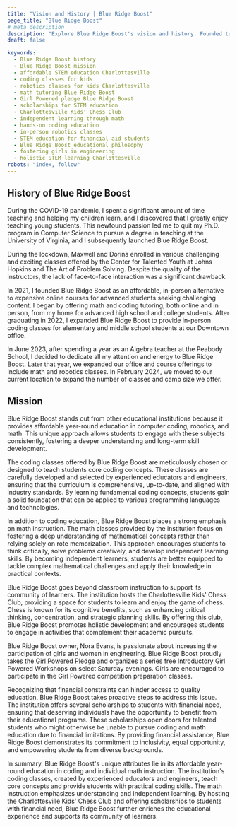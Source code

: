 ```yaml
---
title: "Vision and History | Blue Ridge Boost"
page_title: "Blue Ridge Boost"
# meta description
description: "Explore Blue Ridge Boost's vision and history. Founded to provide affordable, year-round education in coding, robotics, and math, we emphasize hands-on learning, independent thinking, and inclusivity. Learn about our programs, scholarships, and community impact in Charlottesville, VA."
draft: false

keywords:
  - Blue Ridge Boost history
  - Blue Ridge Boost mission
  - affordable STEM education Charlottesville
  - coding classes for kids
  - robotics classes for kids Charlottesville
  - math tutoring Blue Ridge Boost
  - Girl Powered pledge Blue Ridge Boost
  - scholarships for STEM education
  - Charlottesville Kids' Chess Club
  - independent learning through math
  - hands-on coding education
  - in-person robotics classes
  - STEM education for financial aid students
  - Blue Ridge Boost educational philosophy
  - fostering girls in engineering
  - holistic STEM learning Charlottesville
robots: "index, follow"
---
```


## History of Blue Ridge Boost
During the COVID-19 pandemic, I spent a significant amount of time teaching and helping my children learn, and I discovered that I greatly enjoy teaching young students. This newfound passion led me to quit my Ph.D. program in Computer Science to pursue a degree in teaching at the University of Virginia, and I subsequently launched Blue Ridge Boost.

During the lockdown, Maxwell and Dorina enrolled in various challenging and exciting classes offered by the Center for Talented Youth at Johns Hopkins and The Art of Problem Solving. Despite the quality of the instructors, the lack of face-to-face interaction was a significant drawback.

In 2021, I founded Blue Ridge Boost as an affordable, in-person alternative to expensive online courses for advanced students seeking challenging content. I began by offering math and coding tutoring, both online and in person, from my home for advanced high school and college students. After graduating in 2022, I expanded Blue Ridge Boost to provide in-person coding classes for elementary and middle school students at our Downtown office. 

In June 2023, after spending a year as an Algebra teacher at the Peabody School, I decided to dedicate all my attention and energy to Blue Ridge Boost. Later that year, we expanded our office and course offerings to include math and robotics classes. In February 2024, we moved to our current location to expand the number of classes and camp size we offer.

## Mission

Blue Ridge Boost stands out from other educational institutions because it provides affordable year-round education in computer coding, robotics, and math. This unique approach allows students to engage with these subjects consistently, fostering a deeper understanding and long-term skill development.

The coding classes offered by Blue Ridge Boost are meticulously chosen or designed to teach students core coding concepts. These classes are carefully developed and selected by experienced educators and engineers, ensuring that the curriculum is comprehensive, up-to-date, and aligned with industry standards. By learning fundamental coding concepts, students gain a solid foundation that can be applied to various programming languages and technologies. 

In addition to coding education, Blue Ridge Boost places a strong emphasis on math instruction. The math classes provided by the institution focus on fostering a deep understanding of mathematical concepts rather than relying solely on rote memorization. This approach encourages students to think critically, solve problems creatively, and develop independent learning skills. By becoming independent learners, students are better equipped to tackle complex mathematical challenges and apply their knowledge in practical contexts.

Blue Ridge Boost goes beyond classroom instruction to support its community of learners. The institution hosts the Charlottesville Kids' Chess Club, providing a space for students to learn and enjoy the game of chess. Chess is known for its cognitive benefits, such as enhancing critical thinking, concentration, and strategic planning skills. By offering this club, Blue Ridge Boost promotes holistic development and encourages students to engage in activities that complement their academic pursuits.

Blue Ridge Boost owner, Nora Evans, is passionate about increasing the participation of girls and women in engineering. Blue Ridge Boost proudly takes the <a href="chrome-extension://efaidnbmnnnibpcajpcglclefindmkaj/https://recf.org/documents/2020/09/girl-powered-pledge.pdf/">Girl Powered Pledge</a> and organizes a series free Introductory Girl Powered Workshops on select Saturday evenings. Girls are encouraged to participate in the Girl Powered competition preparation classes.

Recognizing that financial constraints can hinder access to quality education, Blue Ridge Boost takes proactive steps to address this issue. The institution offers several scholarships to students with financial need, ensuring that deserving individuals have the opportunity to benefit from their educational programs. These scholarships open doors for talented students who might otherwise be unable to pursue coding and math education due to financial limitations. By providing financial assistance, Blue Ridge Boost demonstrates its commitment to inclusivity, equal opportunity, and empowering students from diverse backgrounds.

In summary, Blue Ridge Boost's unique attributes lie in its affordable year-round education in coding and individual math instruction. The institution's coding classes, created by experienced educators and engineers, teach core concepts and provide students with practical coding skills. The math instruction emphasizes understanding and independent learning. By hosting the Charlottesville Kids' Chess Club and offering scholarships to students with financial need, Blue Ridge Boost further enriches the educational experience and supports its community of learners.